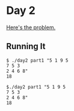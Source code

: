 # Day 2

[Here's the problem.](https://adventofcode.com/2017/day/2)

## Running It

```
$ ./day2 part1 "5 1 9 5
7 5 3
2 4 6 8"
18
```

```
$./day2 part1 "5 1 9 5
7 5 3
2 4 6 8"
18
```
